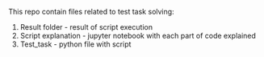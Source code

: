 This repo contain files related to test task solving:
1. Result folder  - result of script execution 
2. Script explanation - jupyter notebook with each part of code explained
3. Test_task - python file with script 
